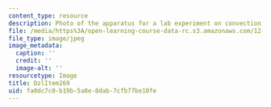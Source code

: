 ```yaml
---
content_type: resource
description: Photo of the apparatus for a lab experiment on convection.
file: /media/https%3A/open-learning-course-data-rc.s3.amazonaws.com/12-003-atmosphere-ocean-and-climate-dynamics-fall-2008/fa0dc7c0b19b5a8e8dab7cfb77be10fe_DzlItem269.jpg
file_type: image/jpeg
image_metadata:
  caption: ''
  credit: ''
  image-alt: ''
resourcetype: Image
title: DzlItem269
uid: fa0dc7c0-b19b-5a8e-8dab-7cfb77be10fe
---
```

